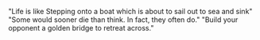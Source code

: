 "Life is like Stepping onto a boat which is about to sail out to sea and sink"
"Some would sooner die than think.  In fact, they often do."
"Build your opponent a golden bridge to retreat across."
